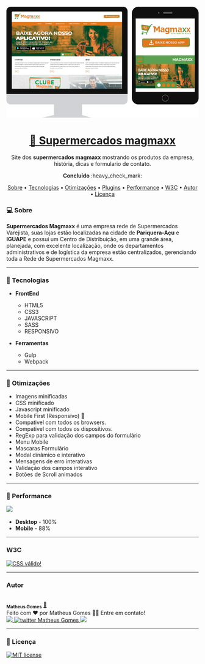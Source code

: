 <p align="center">  
<img src="./readme/preview.png" alt="Website dos Supermercados Magmaxx"/>
</p>

<h1 align="center">
  <a href="https://matheusgomesweb.github.io/supermercados-magmaxx-website/">
    🔗 Supermercados magmaxx
  </a> 
</h1>

<p align="center">
  Site dos <strong>supermercados magmaxx</strong> mostrando os produtos da empresa, história, dicas e formulario de contato.
</p>

<p align="center"><b>Concluído</b> :heavy_check_mark:</p>
  
<p align="center">
 <a href="#computer-sobre">Sobre</a> •
 <a href="#hammer-tecnologias">Tecnologias</a> • 
 <a href="#wrench-otimizações">Otimizações</a> • 
 <a href="#plugins">Plugins</a> • 
 <a href="#rocket-performance">Performance</a> • 
 <a href="#w3c">W3C</a> • 
 <a href="#autor">Autor</a> • 
 <a href="#memo-licença">Licença</a>
</p>

### :computer: Sobre

**Supermercados Magmaxx** é uma empresa rede de Supermercados Varejista, suas lojas estão localizadas na cidade de **Pariquera-Açu** e **IGUAPE** e possui um Centro de Distribuição, em uma grande área, planejada, com excelente localização, onde os departamentos administrativos e de logística da empresa estão centralizados, gerenciando toda a Rede de Supermercados Magmaxx. 

---

### :hammer: Tecnologias

- **FrontEnd**

  - HTML5
  - CSS3
  - JAVASCRIPT
  - SASS
  - RESPONSIVO

- **Ferramentas**

  - Gulp
  - Webpack

---

### :wrench: Otimizações

- Imagens minificadas
- CSS minificado
- Javascript minificado
- Mobile First (Responsivo) 📱
- Compativel com todos os browsers.
- Compativel com todos os dispositivos.
- RegExp para validação dos campos do formulário
- Menu Mobile
- Mascaras Formulário
- Modal dinâmico e interativo
- Mensagens de erro interativas
- Validação dos campos interativo
- Botôes de Scroll animados

---

### :rocket: Performance

[<img src="https://www.gstatic.com/images/icons/material/product/2x/pagespeed_64dp.png" width="46px"/>](https://developers.google.com/speed/pagespeed/insights/?hl=pt-br&url=https%3A%2F%2Fmatheusgomesweb.github.io%2Fsupermercados-magmaxx-website%2F&tab=desktop)

- **Desktop** - 100%
- **Mobile** - 88%

---

### W3C

[<img style="border:0;width:46px;height:31px" src="https://jigsaw.w3.org/css-validator/images/vcss-blue" alt="CSS válido!" />](https://jigsaw.w3.org/css-validator/validator?uri=https%3A%2F%2Fmatheusgomesweb.github.io%2Fsupermercados-magmaxx-website%2F&profile=css3svg&usermedium=all&warning=1&vextwarning=&lang=pt-BR)

---

### Autor

<a href="https://github.com/MatheusGomesWeb">
 <img style="border-radius: 50%;" src="https://avatars3.githubusercontent.com/u/12579898?s=96&v=4" width="100px;" alt=""/>
 <br />
 <sub><b>Matheus Gomes</b></sub></a> <a href="https://github.com/MatheusGomesWeb" title="Matheus Gomes Web">🚀</a>
 <br>
Feito com ❤️ por Matheus Gomes 👋🏽 Entre em contato!
<br>
<a href="https://www.linkedin.com/in/matheusgomes/" target="_blank">
<img src="https://img.shields.io/badge/-Matheus-blue?style=flat-square&logo=Linkedin&logoColor=white&link=https://www.linkedin.com/in/matheusgomes/"/>
 </a>
 <a href="https://twitter.com/MatheusGomesWeb" target="_blank">
<img alt="twitter Matheus Gomes" src="https://img.shields.io/badge/-@MatheusGomesWeb-%231ca0f1?style=flat-square&logo=twitter&logoColor=white&link=https://twitter.com/MatheusGomesWeb"/>
 </a>
 <a href="https://www.facebook.com/matheusgomesrdj/" target="_blank">
<img src="https://img.shields.io/badge/-MatheusGomes-%234267b2?style=flat-square&logo=facebook&logoColor=white&link=https://www.facebook.com/matheusgomesrdj/"/>
</a>

---

### :memo: Licença

[![MIT license](https://img.shields.io/badge/License-MIT-blue.svg)](https://lbesson.mit-license.org/)
